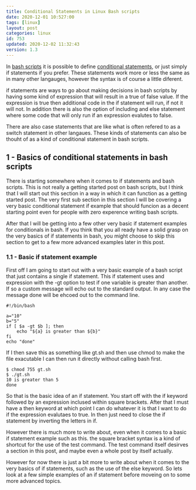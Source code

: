 ```yaml
---
title: Conditional Statements in Linux Bash scripts
date: 2020-12-01 10:527:00
tags: [linux]
layout: post
categories: linux
id: 753
updated: 2020-12-02 11:32:43
version: 1.3
---
```


In [bash scripts](/2020/11/27/bash-scripts/) it is possible to define [conditional statements](https://ryanstutorials.net/bash-scripting-tutorial/bash-if-statements.php), or just simply if statements if you prefer. These statements work more or less the same as in many other langauges, however the syntax is of course a little diferent.

if statements are ways to go about making decisions in bash scripts by having some kind of expression that will result in a true of false value. If the expression is true then additional code in the if statement will run, if not it will not. In addition there is also the option of including and else statement where some code that will only run if an expression evalutes to false. 

There are also case statements that are like what is often refered to as a switch statement in other langaues. These kinds of statements can also be thouht of as a kind of conditional statement in bash scripts.

<!-- more -->

## 1 - Basics of conditional statements in bash scripts

There is starting somewhere when it comes to if statements and bash scripts. This is not really a getting started post on bash scripts, but I think that I will start out this section in a way in which it can function as a getting started post. The very first sub section in this section I will be covering a very basic conditional statement if example that should funcion as a decent starting point even for people with zero experence writing bash scripts.

After that I will be getting into a few other very basic if statement examples for conditionals in bash. If you think that you all ready have a solid grasp on the very basics of if statements in bash, you might choose to skip this section to get to a few more advanced examples later in this post.


### 1.1 - Basic if statement example

First off I am going to start out with a very basic example of a bash script that just contains a single if statement. This if statement uses and expression with the -gt option to test if one variable is greater than another. If so a custom message will echo out to the standard output. In any case the message done will be ehcoed out to the command line.

```
#!/bin/bash
 
a="10"
b="5"
if [ $a -gt $b ]; then
    echo "${a} is greater than ${b}"
fi
echo "done"
```

If I then save this as something like gt.sh and then use chmod to make the file exacutable I can then run it directly without calling bash first.

```
$ chmod 755 gt.sh
$ ./gt.sh
10 is greater than 5
done
```

So that is the basic idea of an if statement. You start off with the if keyword followed by an expression inclused within square brackets. After that I must have a then keyword at which point I can do whatever it is that I want to do if the expression evalutaes to true. In then just need to close the if statement by inverting the letters in if.

However there is much more to write about, even when it comes to a basic if statement example such as this. the square bracket syntax is a kind of shortcut for the use of the test command. The test command itself desirves a section in this post, and maybe even a whole post by itself actually.

However for now there is just a bit more to write about when it comes to the very basics of if statements, such as the use of the else keyword. So lets look at a few simple examples of an if statement before moveing on to some more advanced topics.